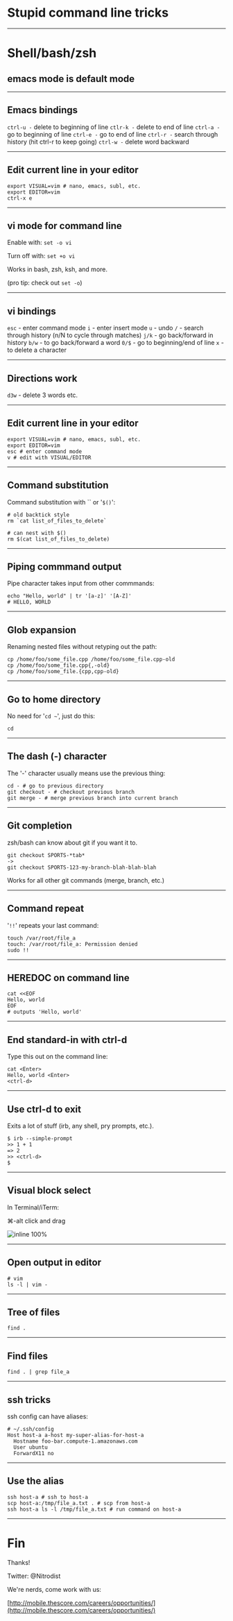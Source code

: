# Stupid command line tricks

---

# Shell/bash/zsh

## emacs mode is default mode

---

## Emacs bindings

`ctrl-u -` delete to beginning of line
`ctlr-k -` delete to end of line
`ctrl-a -` go to beginning of line
`ctrl-e -` go to end of line
`ctrl-r -` search through history (hit ctrl-r to keep going)
`ctrl-w -` delete word backward

---

## Edit current line in your editor

```
export VISUAL=vim # nano, emacs, subl, etc.
export EDITOR=vim
ctrl-x e
```

---

## vi mode for command line

Enable with: `set -o vi`

Turn off with: `set +o vi`

Works in bash, zsh, ksh, and more.

(pro tip: check out `set -o`)

---

## vi bindings

`esc` - enter command mode
`i`  - enter insert mode
`u` - undo
`/` - search through history (n/N to cycle through matches)
`j/k` - go back/forward in history
`b/w` - to go back/forward a word
`0/$` - go to beginning/end of line
`x` - to delete a character

---

## Directions work

`d3w` - delete 3 words
etc.

---

## Edit current line in your editor

```
export VISUAL=vim # nano, emacs, subl, etc.
export EDITOR=vim
esc # enter command mode
v # edit with VISUAL/EDITOR
```

---

## Command substitution

Command substitution with \`\` or '`$()`':


```
# old backtick style
rm `cat list_of_files_to_delete`

# can nest with $()
rm $(cat list_of_files_to_delete)
```

--- 

## Piping commmand output

Pipe character takes input from other commmands:

```
echo "Hello, world" | tr '[a-z]' '[A-Z]'
# HELLO, WORLD
```

---

## Glob expansion

Renaming nested files without retyping out the path:

```
cp /home/foo/some_file.cpp /home/foo/some_file.cpp-old
cp /home/foo/some_file.cpp{,-old}
cp /home/foo/some_file.{cpp,cpp-old}
```

---

## Go to home directory

No need for '`cd ~`', just do this:

```
cd
```

---

## The dash (-) character

The '-' character usually means use the previous thing:

```
cd - # go to previous directory
git checkout - # checkout previous branch
git merge - # merge previous branch into current branch
```

---

## Git completion

zsh/bash can know about git if you want it to.

```
git checkout SPORTS-*tab*
->
git checkout SPORTS-123-my-branch-blah-blah-blah
```

Works for all other git commands (merge, branch, etc.)

---

## Command repeat

'`!!`' repeats your last command:

```
touch /var/root/file_a
touch: /var/root/file_a: Permission denied
sudo !!
```

---


## HEREDOC on command line

```
cat <<EOF
Hello, world
EOF
# outputs 'Hello, world'
```

---

## End standard-in with ctrl-d

Type this out on the command line:

```
cat <Enter>
Hello, world <Enter>
<ctrl-d>
```

---

## Use ctrl-d to exit

Exits a lot of stuff (irb, any shell, pry prompts, etc.).

```
$ irb --simple-prompt
>> 1 + 1
=> 2
>> <ctrl-d>
$
```

---

## Visual block select

In Terminal/iTerm:

⌘-alt click and drag

![inline 100%](visual-block-select.gif)

---

## Open output in editor

```
# vim
ls -l | vim -
```

---

## Tree of files


```
find .
```

---

## Find files

```
find . | grep file_a
```

---

## ssh tricks

ssh config can have aliases:

```
# ~/.ssh/config
Host host-a a-host my-super-alias-for-host-a
  Hostname foo-bar.compute-1.amazonaws.com
  User ubuntu
  ForwardX11 no
```

---

## Use the alias

```
ssh host-a # ssh to host-a
scp host-a:/tmp/file_a.txt . # scp from host-a
ssh host-a ls -l /tmp/file_a.txt # run command on host-a
```

---

# Fin

Thanks!

Twitter: @Nitrodist

We're nerds, come work with us: 

[http://mobile.thescore.com/careers/opportunities/](http://mobile.thescore.com/careers/opportunities/)
